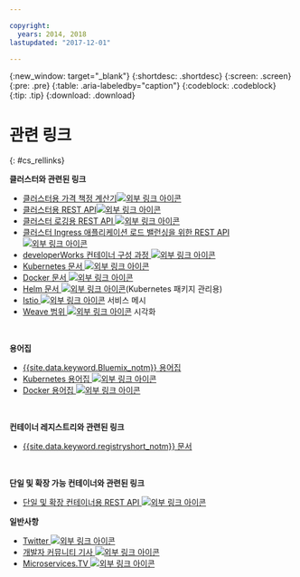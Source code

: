 ```yaml
---

copyright:
  years: 2014, 2018
lastupdated: "2017-12-01"

---
```


{:new_window: target="_blank"}
{:shortdesc: .shortdesc}
{:screen: .screen}
{:pre: .pre}
{:table: .aria-labeledby="caption"}
{:codeblock: .codeblock}
{:tip: .tip}
{:download: .download}


# 관련 링크
{: #cs_rellinks}

**클러스터와 관련된 링크**

- [클러스터용 가격 책정 계산기![외부 링크 아이콘](../icons/launch-glyph.svg "외부 링크 아이콘")](https://console.bluemix.net/?direct=classic%2F&env_id=ibm%3Ayp%3Aus-south#/pricing/cloudOEPaneId=pricing&paneId=pricingSheet&orgGuid=83f3f6dd-e430-4955-8225-0963753d8b0f&spaceGuid=f616188f-e265-4e04-84be-1b3d2ec63db3)
- [클러스터용 REST API![외부 링크 아이콘](../icons/launch-glyph.svg "외부 링크 아이콘")](https://containers.bluemix.net/swagger)
- [클러스터 로깅용 REST API ![외부 링크 아이콘](../icons/launch-glyph.svg "외부 링크 아이콘")](https://us-south.containers.bluemix.net/swagger-logging/)
- [클러스터 Ingress 애플리케이션 로드 밸런싱을 위한 REST API ![외부 링크 아이콘](../icons/launch-glyph.svg "외부 링크 아이콘")](https://us-south.containers.bluemix.net/swagger-alb-api/)
- [developerWorks 컨테이너 구성 과정 ![외부 링크 아이콘](../icons/launch-glyph.svg "외부 링크 아이콘")](https://developer.ibm.com/code/journey/category/container-orchestration/)
- [Kubernetes 문서 ![외부 링크 아이콘](../icons/launch-glyph.svg "외부 링크 아이콘")](https://kubernetes.io/)
- [Docker 문서 ![외부 링크 아이콘](../icons/launch-glyph.svg "외부 링크 아이콘")](https://docs.docker.com/engine/)
- <a href="https://docs.helm.sh/helm/" target="_blank">Helm 문서 <img src="../icons/launch-glyph.svg" alt="외부 링크 아이콘"></a>(Kubernetes 패키지 관리용)
- [Istio ![외부 링크 아이콘](../icons/launch-glyph.svg "외부 링크 아이콘")](https://istio.io/) 서비스 메시
- [Weave 범위 ![외부 링크 아이콘](../icons/launch-glyph.svg "외부 링크 아이콘")](https://www.weave.works/oss/scope/) 시각화

<br />


**용어집**
- [{{site.data.keyword.Bluemix_notm}} 용어집](/docs/overview/glossary/index.html)
- [Kubernetes 용어집 ![외부 링크 아이콘](../icons/launch-glyph.svg "외부 링크 아이콘")](https://kubernetes.io/docs/reference/glossary/?fundamental=true)
- [Docker 용어집 ![외부 링크 아이콘](../icons/launch-glyph.svg "외부 링크 아이콘")](https://docs.docker.com/glossary/)

<br />


**컨테이너 레지스트리와 관련된 링크**

- [{{site.data.keyword.registryshort_notm}} 문서](/docs/services/Registry/index.html)


<br />



**단일 및 확장 가능 컨테이너와 관련된 링크**

- [단일 및 확장 컨테이너용 REST API ![외부 링크 아이콘](../icons/launch-glyph.svg "외부 링크 아이콘")](http://ccsapi-doc.mybluemix.net/)

**일반사항**

- [Twitter ![외부 링크 아이콘](../icons/launch-glyph.svg "외부 링크 아이콘")](https://twitter.com/hashtag/ibmcontainers)
- [개발자 커뮤니티 기사 ![외부 링크 아이콘](../icons/launch-glyph.svg "외부 링크 아이콘")](https://www.ibm.com/blogs/bluemix/tag/containers/)
- [Microservices.TV ![외부 링크 아이콘](../icons/launch-glyph.svg "외부 링크 아이콘")](https://developer.ibm.com/tv/microservices/)

<br />


